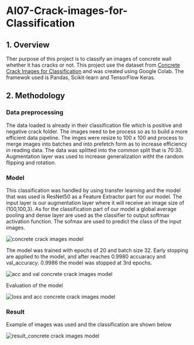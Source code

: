 # AI07-Crack-images-for-Classification

## 1. Overview
Ther purpose of this project is to classify an images of concrete wall whether it has cracks or not. This project use the dataset from 	[Concrete Crack Images for Classification](https://data.mendeley.com/datasets/5y9wdsg2zt/2) and was created using Google Colab. The framewok used is Pandas, Scikit-learn and TensorFlow Keras. 

## 2. Methodology

### Data preprocessing

The data loaded is already in their classification file which is positive and negative crack folder. The images need to be process so as to build a more efficient data pipeline. The imges were resize to 100 x 100 and process to merge images into batches and into prefetch form as to increase efficiency in reading data. The data was splitted into the common split that is 70:30. Augmentation layer was used to increase generalization witht the random flipping and rotation.

### Model

This classification was handled by using transfer learning and the model that was used is ResNet50 as a Feature Extractor part for our model. The input layer is our augmentation layer where it will receive an image size of (100,100,3). As for the classification part of our model a global average pooling and dense layer are used as the classifier to output softmax activation function. The sofmax are used to predict the class of the input images.

![concrete crack images model](https://user-images.githubusercontent.com/92585515/182048076-cf4fa39a-216d-4019-a382-e44560596b8c.png)

The model was trained with epochs of 20 and batch size 32. Early stopping are applied to the model, and after reaches 0.9980 accuaracy and val_accuracy: 0.9986 the model was stopped at 3rd epochs.

![acc and val concrete crack images model](https://user-images.githubusercontent.com/92585515/182048301-f0618c85-96ce-4e7b-8d67-ccb8958b762a.png)

Evaluation of the model 

![loss and acc concrete crack images model](https://user-images.githubusercontent.com/92585515/182049112-c3d6c19a-8551-42f2-8e33-5c7f56d0c3db.png)

### Result

Example of images was used and the classification are shown below

![result_concrete crack images model](https://user-images.githubusercontent.com/92585515/182049177-03c7b60e-293b-4a07-91ed-ecde6d04c27e.png)


